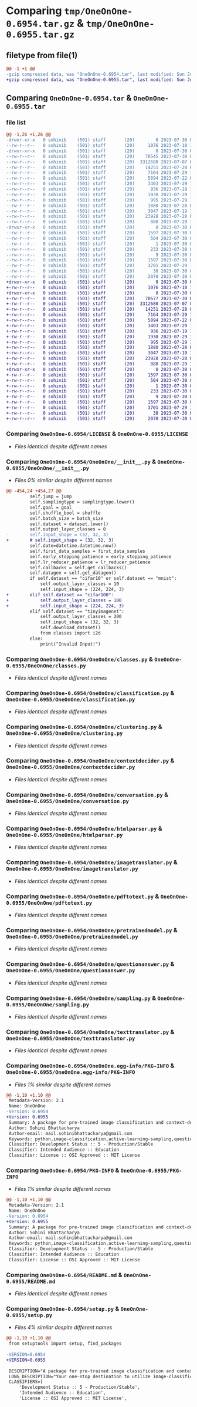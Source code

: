 # Comparing `tmp/OneOnOne-0.6954.tar.gz` & `tmp/OneOnOne-0.6955.tar.gz`

## filetype from file(1)

```diff
@@ -1 +1 @@
-gzip compressed data, was "OneOnOne-0.6954.tar", last modified: Sun Jul 30 06:40:32 2023, max compression
+gzip compressed data, was "OneOnOne-0.6955.tar", last modified: Sun Jul 30 06:59:34 2023, max compression
```

## Comparing `OneOnOne-0.6954.tar` & `OneOnOne-0.6955.tar`

### file list

```diff
@@ -1,26 +1,26 @@
-drwxr-xr-x   0 sohinib    (501) staff       (20)        0 2023-07-30 06:40:32.529916 OneOnOne-0.6954/
--rw-r--r--   0 sohinib    (501) staff       (20)     1076 2023-07-10 14:29:42.000000 OneOnOne-0.6954/LICENSE
-drwxr-xr-x   0 sohinib    (501) staff       (20)        0 2023-07-30 06:40:32.526041 OneOnOne-0.6954/OneOnOne/
--rw-r--r--   0 sohinib    (501) staff       (20)    70545 2023-07-30 06:36:45.000000 OneOnOne-0.6954/OneOnOne/__init__.py
--rw-r--r--   0 sohinib    (501) staff       (20)  3312680 2023-07-07 06:05:06.000000 OneOnOne-0.6954/OneOnOne/classes.py
--rw-r--r--   0 sohinib    (501) staff       (20)    14251 2023-07-28 06:59:10.000000 OneOnOne-0.6954/OneOnOne/classification.py
--rw-r--r--   0 sohinib    (501) staff       (20)     7164 2023-07-29 12:25:37.000000 OneOnOne-0.6954/OneOnOne/clustering.py
--rw-r--r--   0 sohinib    (501) staff       (20)     5894 2023-07-22 03:02:07.000000 OneOnOne-0.6954/OneOnOne/contextdecider.py
--rw-r--r--   0 sohinib    (501) staff       (20)     3403 2023-07-29 18:08:15.000000 OneOnOne-0.6954/OneOnOne/conversation.py
--rw-r--r--   0 sohinib    (501) staff       (20)      936 2023-07-19 15:12:54.000000 OneOnOne-0.6954/OneOnOne/htmlparser.py
--rw-r--r--   0 sohinib    (501) staff       (20)     1930 2023-07-29 18:38:09.000000 OneOnOne-0.6954/OneOnOne/imagetranslator.py
--rw-r--r--   0 sohinib    (501) staff       (20)      995 2023-07-29 18:59:58.000000 OneOnOne-0.6954/OneOnOne/pdftotext.py
--rw-r--r--   0 sohinib    (501) staff       (20)     1880 2023-07-28 06:59:09.000000 OneOnOne-0.6954/OneOnOne/pretrainedmodel.py
--rw-r--r--   0 sohinib    (501) staff       (20)     3047 2023-07-19 17:26:04.000000 OneOnOne-0.6954/OneOnOne/questionanswer.py
--rw-r--r--   0 sohinib    (501) staff       (20)    23928 2023-07-28 06:59:10.000000 OneOnOne-0.6954/OneOnOne/sampling.py
--rw-r--r--   0 sohinib    (501) staff       (20)      888 2023-07-29 17:53:14.000000 OneOnOne-0.6954/OneOnOne/texttranslator.py
-drwxr-xr-x   0 sohinib    (501) staff       (20)        0 2023-07-30 06:40:32.529026 OneOnOne-0.6954/OneOnOne.egg-info/
--rw-r--r--   0 sohinib    (501) staff       (20)     1597 2023-07-30 06:40:32.000000 OneOnOne-0.6954/OneOnOne.egg-info/PKG-INFO
--rw-r--r--   0 sohinib    (501) staff       (20)      504 2023-07-30 06:40:32.000000 OneOnOne-0.6954/OneOnOne.egg-info/SOURCES.txt
--rw-r--r--   0 sohinib    (501) staff       (20)        1 2023-07-30 06:40:32.000000 OneOnOne-0.6954/OneOnOne.egg-info/dependency_links.txt
--rw-r--r--   0 sohinib    (501) staff       (20)      233 2023-07-30 06:40:32.000000 OneOnOne-0.6954/OneOnOne.egg-info/requires.txt
--rw-r--r--   0 sohinib    (501) staff       (20)        9 2023-07-30 06:40:32.000000 OneOnOne-0.6954/OneOnOne.egg-info/top_level.txt
--rw-r--r--   0 sohinib    (501) staff       (20)     1597 2023-07-30 06:40:32.529436 OneOnOne-0.6954/PKG-INFO
--rw-r--r--   0 sohinib    (501) staff       (20)     3701 2023-07-29 19:02:55.000000 OneOnOne-0.6954/README.md
--rw-r--r--   0 sohinib    (501) staff       (20)       38 2023-07-30 06:40:32.530042 OneOnOne-0.6954/setup.cfg
--rw-r--r--   0 sohinib    (501) staff       (20)     2070 2023-07-30 06:40:22.000000 OneOnOne-0.6954/setup.py
+drwxr-xr-x   0 sohinib    (501) staff       (20)        0 2023-07-30 06:59:34.639277 OneOnOne-0.6955/
+-rw-r--r--   0 sohinib    (501) staff       (20)     1076 2023-07-10 14:29:42.000000 OneOnOne-0.6955/LICENSE
+drwxr-xr-x   0 sohinib    (501) staff       (20)        0 2023-07-30 06:59:34.636272 OneOnOne-0.6955/OneOnOne/
+-rw-r--r--   0 sohinib    (501) staff       (20)    70677 2023-07-30 06:59:29.000000 OneOnOne-0.6955/OneOnOne/__init__.py
+-rw-r--r--   0 sohinib    (501) staff       (20)  3312680 2023-07-07 06:05:06.000000 OneOnOne-0.6955/OneOnOne/classes.py
+-rw-r--r--   0 sohinib    (501) staff       (20)    14251 2023-07-28 06:59:10.000000 OneOnOne-0.6955/OneOnOne/classification.py
+-rw-r--r--   0 sohinib    (501) staff       (20)     7164 2023-07-29 12:25:37.000000 OneOnOne-0.6955/OneOnOne/clustering.py
+-rw-r--r--   0 sohinib    (501) staff       (20)     5894 2023-07-22 03:02:07.000000 OneOnOne-0.6955/OneOnOne/contextdecider.py
+-rw-r--r--   0 sohinib    (501) staff       (20)     3403 2023-07-29 18:08:15.000000 OneOnOne-0.6955/OneOnOne/conversation.py
+-rw-r--r--   0 sohinib    (501) staff       (20)      936 2023-07-19 15:12:54.000000 OneOnOne-0.6955/OneOnOne/htmlparser.py
+-rw-r--r--   0 sohinib    (501) staff       (20)     1930 2023-07-29 18:38:09.000000 OneOnOne-0.6955/OneOnOne/imagetranslator.py
+-rw-r--r--   0 sohinib    (501) staff       (20)      995 2023-07-29 18:59:58.000000 OneOnOne-0.6955/OneOnOne/pdftotext.py
+-rw-r--r--   0 sohinib    (501) staff       (20)     1880 2023-07-28 06:59:09.000000 OneOnOne-0.6955/OneOnOne/pretrainedmodel.py
+-rw-r--r--   0 sohinib    (501) staff       (20)     3047 2023-07-19 17:26:04.000000 OneOnOne-0.6955/OneOnOne/questionanswer.py
+-rw-r--r--   0 sohinib    (501) staff       (20)    23928 2023-07-28 06:59:10.000000 OneOnOne-0.6955/OneOnOne/sampling.py
+-rw-r--r--   0 sohinib    (501) staff       (20)      888 2023-07-29 17:53:14.000000 OneOnOne-0.6955/OneOnOne/texttranslator.py
+drwxr-xr-x   0 sohinib    (501) staff       (20)        0 2023-07-30 06:59:34.638474 OneOnOne-0.6955/OneOnOne.egg-info/
+-rw-r--r--   0 sohinib    (501) staff       (20)     1597 2023-07-30 06:59:34.000000 OneOnOne-0.6955/OneOnOne.egg-info/PKG-INFO
+-rw-r--r--   0 sohinib    (501) staff       (20)      504 2023-07-30 06:59:34.000000 OneOnOne-0.6955/OneOnOne.egg-info/SOURCES.txt
+-rw-r--r--   0 sohinib    (501) staff       (20)        1 2023-07-30 06:59:34.000000 OneOnOne-0.6955/OneOnOne.egg-info/dependency_links.txt
+-rw-r--r--   0 sohinib    (501) staff       (20)      233 2023-07-30 06:59:34.000000 OneOnOne-0.6955/OneOnOne.egg-info/requires.txt
+-rw-r--r--   0 sohinib    (501) staff       (20)        9 2023-07-30 06:59:34.000000 OneOnOne-0.6955/OneOnOne.egg-info/top_level.txt
+-rw-r--r--   0 sohinib    (501) staff       (20)     1597 2023-07-30 06:59:34.638900 OneOnOne-0.6955/PKG-INFO
+-rw-r--r--   0 sohinib    (501) staff       (20)     3701 2023-07-29 19:02:55.000000 OneOnOne-0.6955/README.md
+-rw-r--r--   0 sohinib    (501) staff       (20)       38 2023-07-30 06:59:34.639387 OneOnOne-0.6955/setup.cfg
+-rw-r--r--   0 sohinib    (501) staff       (20)     2070 2023-07-30 06:59:29.000000 OneOnOne-0.6955/setup.py
```

### Comparing `OneOnOne-0.6954/LICENSE` & `OneOnOne-0.6955/LICENSE`

 * *Files identical despite different names*

### Comparing `OneOnOne-0.6954/OneOnOne/__init__.py` & `OneOnOne-0.6955/OneOnOne/__init__.py`

 * *Files 0% similar despite different names*

```diff
@@ -454,24 +454,27 @@
         self.jump = jump
         self.samplingtype = samplingtype.lower()
         self.goal = goal
         self.shuffle_bool = shuffle
         self.batch_size = batch_size
         self.dataset = dataset.lower()
         self.output_layer_classes = 0
-        self.input_shape = (32, 32, 3)
+        # self.input_shape = (32, 32, 3)
         self.date=datetime.datetime.now()
         self.first_data_samples = first_data_samples
         self.early_stopping_patience = early_stopping_patience
         self.lr_reducer_patience = lr_reducer_patience
         self.callbacks = self.get_callbacks()
         self.datagen = self.get_datagen()
         if self.dataset == "cifar10" or self.dataset == "mnist":
             self.output_layer_classes = 10
             self.input_shape = (224, 224, 3)
+        elif self.dataset == "cifar100":
+            self.output_layer_classes = 100
+            self.input_shape = (224, 224, 3)
         elif self.dataset == "tinyimagenet":
             self.output_layer_classes = 200
             self.input_shape = (32, 32, 3)
             self.download_dataset()
             from classes import i2d
         else:
             print("Invalid Input!")
```

### Comparing `OneOnOne-0.6954/OneOnOne/classes.py` & `OneOnOne-0.6955/OneOnOne/classes.py`

 * *Files identical despite different names*

### Comparing `OneOnOne-0.6954/OneOnOne/classification.py` & `OneOnOne-0.6955/OneOnOne/classification.py`

 * *Files identical despite different names*

### Comparing `OneOnOne-0.6954/OneOnOne/clustering.py` & `OneOnOne-0.6955/OneOnOne/clustering.py`

 * *Files identical despite different names*

### Comparing `OneOnOne-0.6954/OneOnOne/contextdecider.py` & `OneOnOne-0.6955/OneOnOne/contextdecider.py`

 * *Files identical despite different names*

### Comparing `OneOnOne-0.6954/OneOnOne/conversation.py` & `OneOnOne-0.6955/OneOnOne/conversation.py`

 * *Files identical despite different names*

### Comparing `OneOnOne-0.6954/OneOnOne/htmlparser.py` & `OneOnOne-0.6955/OneOnOne/htmlparser.py`

 * *Files identical despite different names*

### Comparing `OneOnOne-0.6954/OneOnOne/imagetranslator.py` & `OneOnOne-0.6955/OneOnOne/imagetranslator.py`

 * *Files identical despite different names*

### Comparing `OneOnOne-0.6954/OneOnOne/pdftotext.py` & `OneOnOne-0.6955/OneOnOne/pdftotext.py`

 * *Files identical despite different names*

### Comparing `OneOnOne-0.6954/OneOnOne/pretrainedmodel.py` & `OneOnOne-0.6955/OneOnOne/pretrainedmodel.py`

 * *Files identical despite different names*

### Comparing `OneOnOne-0.6954/OneOnOne/questionanswer.py` & `OneOnOne-0.6955/OneOnOne/questionanswer.py`

 * *Files identical despite different names*

### Comparing `OneOnOne-0.6954/OneOnOne/sampling.py` & `OneOnOne-0.6955/OneOnOne/sampling.py`

 * *Files identical despite different names*

### Comparing `OneOnOne-0.6954/OneOnOne/texttranslator.py` & `OneOnOne-0.6955/OneOnOne/texttranslator.py`

 * *Files identical despite different names*

### Comparing `OneOnOne-0.6954/OneOnOne.egg-info/PKG-INFO` & `OneOnOne-0.6955/OneOnOne.egg-info/PKG-INFO`

 * *Files 1% similar despite different names*

```diff
@@ -1,10 +1,10 @@
 Metadata-Version: 2.1
 Name: OneOnOne
-Version: 0.6954
+Version: 0.6955
 Summary: A package for pre-trained image classification and context-decider for question-answering chatbots.
 Author: Sohini Bhattacharya
 Author-email: mail.sohinibhattacharya@gmail.com
 Keywords: python,image-classification,active-learning-sampling,question-answering,pre-trained models,tiny-image-net,speech-recognition,cifar10
 Classifier: Development Status :: 5 - Production/Stable
 Classifier: Intended Audience :: Education
 Classifier: License :: OSI Approved :: MIT License
```

### Comparing `OneOnOne-0.6954/PKG-INFO` & `OneOnOne-0.6955/PKG-INFO`

 * *Files 1% similar despite different names*

```diff
@@ -1,10 +1,10 @@
 Metadata-Version: 2.1
 Name: OneOnOne
-Version: 0.6954
+Version: 0.6955
 Summary: A package for pre-trained image classification and context-decider for question-answering chatbots.
 Author: Sohini Bhattacharya
 Author-email: mail.sohinibhattacharya@gmail.com
 Keywords: python,image-classification,active-learning-sampling,question-answering,pre-trained models,tiny-image-net,speech-recognition,cifar10
 Classifier: Development Status :: 5 - Production/Stable
 Classifier: Intended Audience :: Education
 Classifier: License :: OSI Approved :: MIT License
```

### Comparing `OneOnOne-0.6954/README.md` & `OneOnOne-0.6955/README.md`

 * *Files identical despite different names*

### Comparing `OneOnOne-0.6954/setup.py` & `OneOnOne-0.6955/setup.py`

 * *Files 4% similar despite different names*

```diff
@@ -1,10 +1,10 @@
 from setuptools import setup, find_packages
 
-VERSION=0.6954
+VERSION=0.6955
 
 DESCRIPTION="A package for pre-trained image classification and context-decider for question-answering chatbots."
 LONG_DESCRIPTION="Your one-stop destination to utilize image-classification models with just one line of code. A library meant to simplify your life by providing you with pre-trained models like ResNet50, EfficientNetVB6, VGG19, etc. You can simply opt for training your own models from scratch by just tweaking a few values. If you want to try popular active-learning sampling methods on image classification, no need to worry! This library has got you covered. Along with that for simple-bridging and basic into NLP, we have context-deciders, HTML parsers and simple chatbot object classes, to create an interface similar to Google Lens. You input an image or item that you are curious about and you can ask one-on-one questions from the chatbot. This is made possible by using the tiny imagenet dataset. This library is being actively updated and new features are being added frequently. New datasets and pre-trained models will be updated soon. Feel free to share your feedback! I would really appreciate it!"
 CLASSIFIERS=[
     'Development Status :: 5 - Production/Stable',
     'Intended Audience :: Education',
     'License :: OSI Approved :: MIT License',
```

